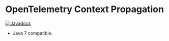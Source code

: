 # OpenTelemetry Context Propagation

[![Javadocs][javadoc-image]][javadoc-url]

* Java 7 compatible.

[javadoc-image]: https://www.javadoc.io/badge/io.opentelemetry/opentelemetry-context-prop.svg
[javadoc-url]: https://www.javadoc.io/doc/io.opentelemetry/opentelemetry-context-prop